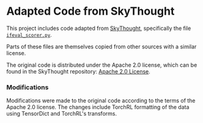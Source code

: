 # Adapted Code from SkyThought

This project includes code adapted from [SkyThought](https://github.com/NovaSky-AI/SkyThought), specifically the file 
[`ifeval_scorer.py`](https://github.com/NovaSky-AI/SkyThought/blob/2e5db2b26be63c5545d93be4ad08f5ca46449776/skythought/evals/scoring/ifeval/ifeval_scorer.py).

Parts of these files are themselves copied from other sources with a similar license.

The original code is distributed under the Apache 2.0 license, which can be found in the SkyThought repository: [Apache 2.0 License](https://github.com/NovaSky-AI/SkyThought/blob/main/LICENSE).

### Modifications

Modifications were made to the original code according to the terms of the Apache 2.0 license. The changes include 
TorchRL formatting of the data using TensorDict and TorchRL's transforms.
